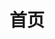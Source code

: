 ---
home: true
layout: BlogHome
icon: home
title: 首页
heroImage: /logo.svg
heroText: 彼岸星辰的Blog
tagline: 有点懒、没毅力、碎碎念
heroFullScreen: true
footer: 没有啥协议，但是转载请注明出处。
---